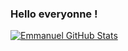 ### Hello everyonne !

[![Emmanuel GitHub Stats](https://github-readme-stats.vercel.app/api?username=Emmanuel-Novus&theme=dark&show_icons=true)](Emmanuel-Novus)
